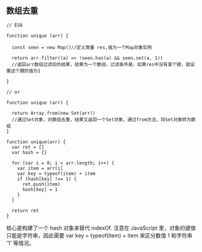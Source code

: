 ## 数组去重
```
// ES6

function unique (arr) {

  const seen = new Map()//定义常量 res,值为一个Map对象实例

  return arr.filter((a) => !seen.has(a) && seen.set(a, 1))
  //返回arr数组过滤后的结果，结果为一个数组，过滤条件是，如果res中没有某个键，就设置这个键的值为1

}

// or

function unique (arr) {

  return Array.from(new Set(arr))
  //通过Set对象，对数组去重，结果又返回一个Set对象，通过from方法，将Set对象转为数组
}
```


```
function unique(arr) {
  var ret = []
  var hash = {}

  for (var i = 0; i < arr.length; i++) {
    var item = arr[i]
    var key = typeof(item) + item
    if (hash[key] !== 1) {
      ret.push(item)
      hash[key] = 1
    }
  }

  return ret
}
```

核心是构建了一个 hash 对象来替代 indexOf. 注意在 JavaScript 里，对象的键值只能是字符串，因此需要 var key = typeof(item) + item 来区分数值 1 和字符串 '1' 等情况。



